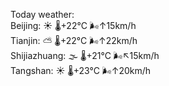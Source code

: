 Today weather:  
Beijing: ☀️   🌡️+22°C 🌬️↑15km/h  
Tianjin: ⛅️  🌡️+22°C 🌬️↑22km/h  
Shijiazhuang: 🌫  🌡️+21°C 🌬️↖15km/h  
Tangshan: ☀️   🌡️+23°C 🌬️↑20km/h  
